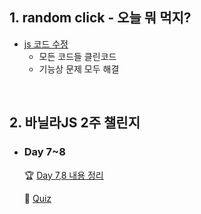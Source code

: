 ## 1. random click - 오늘 뭐 먹지?
- [js 코드 수정](https://github.com/EunJaePark/random_click/commit/8228f1ad8477dde77a0b49e7957c7f4a75f05051)
  - 모든 코드들 클린코드
  - 기능상 문제 모두 해결
  
<br/>

## 2. 바닐라JS 2주 챌린지
- ### Day 7~8  

  🏆 [Day 7,8 내용 정리](https://github.com/EunJaePark/JSstudy/blob/main/vanillaJS_Challenge/Day7%2C8/Day7_8.md)   
  
  📝 [Quiz](https://github.com/EunJaePark/JSstudy/tree/main/vanillaJS_Challenge/Quiz/Day7%2C8)    
